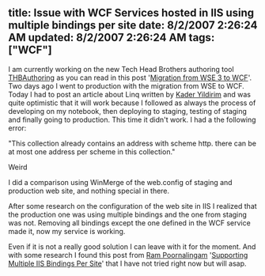 title: Issue with WCF Services hosted in IIS using multiple bindings per site
date: 8/2/2007 2:26:24 AM
updated: 8/2/2007 2:26:24 AM
tags: ["WCF"]
---
I am currently working on the new Tech Head Brothers authoring tool [THBAuthoring](http://www.codeplex.com/THBAuthoring) as you can read in this post '[Migration from WSE 3 to WCF](http://weblogs.asp.net/lkempe/archive/2007/06/27/migration-from-wse-3-to-wcf.aspx)'. Two days ago I went to production with the migration from WSE to WCF. Today I had to post an article about Linq written by [Kader Yildirim](http://www.techheadbrothers.com/Auteurs.aspx?Id=491e538c-0a65-46fc-8c7f-ebf7ee0e56ab) and was quite optimistic that it will work because I followed as always the process of developing on my notebook, then deploying to staging, testing of staging and finally going to production. This time it didn't work. I had a the following error: 

"This collection already contains an address with scheme http. there can be at most one address per scheme in this collection."

Weird

I did a comparison using WinMerge of the web.config of staging and production web site, and nothing special in there.

After some research on the configuration of the web site in IIS I realized that the production one was using multiple bindings and the one from staging was not. Removing all bindings except the one defined in the WCF service made it, now my service is working.

Even if it is not a really good solution I can leave with it for the moment. And with some research I found this post from [Ram Poornalingam](http://blogs.msdn.com/rampo/default.aspx) '[Supporting Multiple IIS Bindings Per Site](http://blogs.msdn.com/rampo/archive/2007/06/15/supporting-multiple-iis-bindings-per-site.aspx)' that I have not tried right now but will asap.
